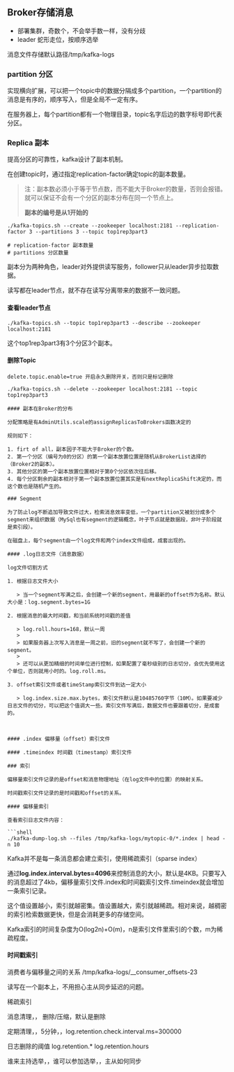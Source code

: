 ## Broker存储消息

* 部署集群，奇数个，不会举手数一样，没有分歧
* leader 蛇形走位，按顺序选举



消息文件存储默认路径/tmp/kafka-logs

### partition 分区

实现横向扩展，可以把一个topic中的数据分隔成多个partition，一个partition的消息是有序的，顺序写入，但是全局不一定有序。

在服务器上，每个partition都有一个物理目录，topic名字后边的数字标号即代表分区。

### Replica 副本

提高分区的可靠性，kafka设计了副本机制。

在创建topic时，通过指定replication-factor确定topic的副本数量。

> 注：副本数必须小于等于节点数，而不能大于Broker的数量，否则会报错。就可以保证不会有一个分区的副本分布在同一个节点上。
>
> **副本的编号是从1开始的**

```shell
./kafka-topics.sh --create --zookeeper localhost:2181 --replication-factor 3 --partitions 3 --topic top1rep3part3

# replication-factor 副本数量
# partitions 分区数量
```

副本分为两种角色，leader对外提供读写服务，follower只从leader异步拉取数据。

读写都在leader节点，就不存在读写分离带来的数据不一致问题。

#### 查看leader节点

```shell
./kafka-topics.sh --topic top1rep3part3 --describe --zookeeper localhost:2181
```

这个top1rep3part3有3个分区3个副本。

#### 删除Topic

```shell
delete.topic.enable=true 开启永久删除开关，否则只是标记删除
```

```shell
./kafka-topics.sh --delete --zookeeper localhost:2181 --topic top1rep3part3

#### 副本在Broker的分布

分配策略是有AdminUtils.scale的assignReplicasToBrokers函数决定的

规则如下：

1. firt of all，副本因子不能大于Broker的个数。
2. 第一个分区（编号为0的分区）的第一个副本放置位置是随机从BrokerList选择的（Broker2的副本）。
3. 其他分区的第一个副本放置位置相对于第0个分区依次往后移。
4. 每个分区剩余的副本相对于第一个副本放置位置其实是有nextReplicaShift决定的，而这个数也是随机产生的。

### Segment

为了防止log不断追加导致文件过大，检索消息效率变低，一个partition又被划分成多个segment来组织数据（MySql也有segment的逻辑概念，叶子节点就是数据段，非叶子阶段就是索引段）。

在磁盘上，每个segment由一个log文件和两个index文件组成，成套出现的。

#### .log日志文件（消息数据）

log文件切割方式

1. 根据日志文件大小

   > 当一个segment写满之后，会创建一个新的segment，用最新的offset作为名称。默认大小是：log.segment.bytes=1G

2. 根据消息的最大时间戳，和当前系统时间戳的差值

   > log.roll.hours=168，默认一周
   >
   > 如果服务器上次写入消息是一周之前，旧的segment就不写了，会创建一个新的segment。
   >
   > 还可以从更加精细的时间单位进行控制，如果配置了毫秒级别的日志切分，会优先使用这个单位，否则就用小时的。log.roll.ms。

3. offset索引文件或者timeStamp索引文件到达一定大小

   > log.index.size.max.bytes，索引文件默认是10485760字节（10M）。如果要减少日志文件的切分，可以把这个值调大一些。索引文件写满后，数据文件也要跟着切分，是成套的。

   

#### .index 偏移量（offset）索引文件

#### .timeindex 时间戳（timestamp）索引文件

### 索引

偏移量索引文件记录的是offset和消息物理地址（在log文件中的位置）的映射关系。

时间戳索引文件记录的是时间戳和offset的关系。

#### 偏移量索引

查看索引日志文件内容：

```shell
./kafka-dump-log.sh --files /tmp/kafka-logs/mytopic-0/*.index | head -n 10
```

Kafka并不是每一条消息都会建立索引，使用稀疏索引（sparse index）

通过**log.index.interval.bytes=4096**来控制消息的大小，默认是4KB。只要写入的消息超过了4kb，偏移量索引文件.index和时间戳索引文件.timeindex就会增加一条索引记录。

这个值设置越小，索引就越密集。值设置越大，索引就越稀疏。相对来说，越稠密的索引检索数据更快，但是会消耗更多的存储空间。

Kafka索引的时间复杂度为O(log2n)+O(m)，n是索引文件里索引的个数，m为稀疏程度。



#### 时间戳索引





消费者与偏移量之间的关系 /tmp/kafka-logs/__consumer_offsets-23


读写在一个副本上，不用担心主从同步延迟的问题。


稀疏索引








消息清理，， 删除/压缩，默认是删除

定期清理，，5分钟，，log.retention.check.interval.ms=300000

日志删除的阈值
log.retention.*
log.retention.hours



谁来主持选举，，谁可以参加选举，，主从如何同步



